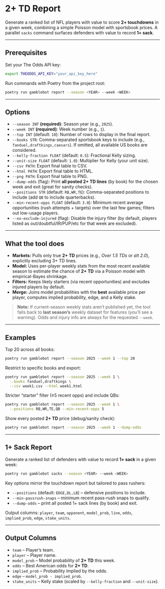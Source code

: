 # 2+ TD Report

Generate a ranked list of NFL players with value to score **2+ touchdowns** in a given week, combining a simple Poisson model with sportsbook prices. A parallel `sacks` command surfaces defenders with value to record **1+ sack**.

---

## Prerequisites

Set your The Odds API key:

```bash
export THEODDS_API_KEY="your_api_key_here"
```

Run commands with Poetry from the project root:

```bash
poetry run gamblebot report --season <YEAR> --week <WEEK>
```

---

## Options

* `--season INT` **(required)**: Season year (e.g., `2025`).
* `--week INT` **(required)**: Week number (e.g., `1`).
* `--top INT` (default: `10`): Number of rows to display in the final report.
* `--books STR`: Comma-separated sportsbook keys to include (e.g., `fanduel,draftkings,caesars`).
  If omitted, all available US books are considered.
* `--kelly-fraction FLOAT` (default: `0.5`): Fractional Kelly sizing.
* `--unit-size FLOAT` (default: `1.0`): Multiplier for Kelly (your unit size).
* `--csv PATH`: Export final table to CSV.
* `--html PATH`: Export final table to HTML.
* `--png PATH`: Export final table to PNG.
* `--dump-odds` (flag): Print **all posted 2+ TD lines** (by book) for the chosen week and exit (great for sanity checks).
* `--positions STR` (default: `RB,WR,TE`): Comma-separated positions to include (add `QB` to include quarterbacks).
* `--min-recent-opps FLOAT` (default: `3.0`): Minimum recent average opportunities (rush attempts + targets) over the last few games; filters out low-usage players.
* `--no-exclude-injured` (flag): Disable the injury filter (by default, players listed as out/doubtful/IR/PUP/etc for that week are excluded).

---

## What the tool does

* **Markets:** Pulls only true **2+ TD** prices (e.g., *Over 1.5 TDs* or *alt 2.0*), explicitly excluding 3+ TD lines.
* **Model:** Uses per-player weekly stats from the most recent available season to estimate the chance of **2+ TD** via a Poisson model with empirical-Bayes shrinkage.
* **Filters:** Keeps likely starters (via recent opportunities) and excludes injured players by default.
* **Merge:** Joins model probabilities with the **best** available price per player, computes implied probability, edge, and a Kelly stake.

> **Note:** If current-season weekly stats aren’t published yet, the tool falls back to **last season’s** weekly dataset for features (you’ll see a warning). Odds and injury info are always for the requested `--week`.

---

## Examples

Top 20 across all books:

```bash
poetry run gamblebot report --season 2025 --week 1 --top 20
```

Restrict to specific books and export:

```bash
poetry run gamblebot report --season 2025 --week 1 \
  --books fanduel,draftkings \
  --csv week1.csv --html week1.html
```

Stricter “starter” filter (≥5 recent opps) and include QBs:

```bash
poetry run gamblebot report --season 2025 --week 1 \
  --positions RB,WR,TE,QB --min-recent-opps 5
```

Show every posted **2+ TD** price (debug/sanity check):

```bash
poetry run gamblebot report --season 2025 --week 1 --dump-odds
```

---

## 1+ Sack Report

Generate a ranked list of defenders with value to record **1+ sack** in a given week:

```bash
poetry run gamblebot sacks --season <YEAR> --week <WEEK>
```

Key options mirror the touchdown report but tailored to pass rushers:

* `--positions` (default: `EDGE,DL,LB`) – defensive positions to include.
* `--min-passrush-snaps` – minimum recent pass-rush snaps to qualify.
* `--dump-odds` – print all posted 1+ sack lines (by book) and exit.

Output columns: `player`, `team`, `opponent`, `model_prob`, `line`, `odds`, `implied_prob`, `edge`, `stake_units`.

---

## Output Columns

* `team` – Player’s team.
* `player` – Player name.
* `model_prob` – Model probability of **2+ TD** this week.
* `odds` – Best American odds for **2+ TD**.
* `implied_prob` – Probability implied by the odds.
* `edge` – `model_prob - implied_prob`.
* `stake_units` – Kelly stake (scaled by `--kelly-fraction` and `--unit-size`).

